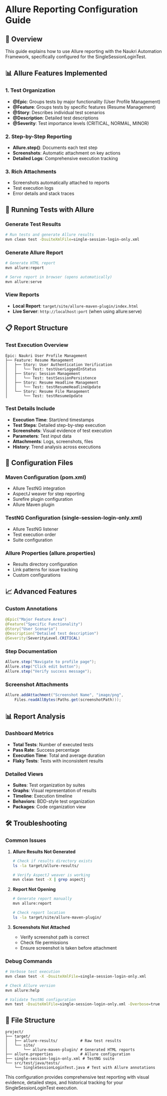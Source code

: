 # Allure Reporting Configuration Guide

## 🎯 Overview

This guide explains how to use Allure reporting with the Naukri Automation Framework, specifically configured for the SingleSessionLoginTest.

## 📊 Allure Features Implemented

### 1. **Test Organization**
- **@Epic**: Groups tests by major functionality (User Profile Management)
- **@Feature**: Groups tests by specific features (Resume Management)
- **@Story**: Describes individual test scenarios
- **@Description**: Detailed test descriptions
- **@Severity**: Test importance levels (CRITICAL, NORMAL, MINOR)

### 2. **Step-by-Step Reporting**
- **Allure.step()**: Documents each test step
- **Screenshots**: Automatic attachment on key actions
- **Detailed Logs**: Comprehensive execution tracking

### 3. **Rich Attachments**
- Screenshots automatically attached to reports
- Test execution logs
- Error details and stack traces

## 🚀 Running Tests with Allure

### Generate Test Results
```bash
# Run tests and generate Allure results
mvn clean test -DsuiteXmlFile=single-session-login-only.xml
```

### Generate Allure Report
```bash
# Generate HTML report
mvn allure:report

# Serve report in browser (opens automatically)
mvn allure:serve
```

### View Reports
- **Local Report**: `target/site/allure-maven-plugin/index.html`
- **Live Server**: `http://localhost:port` (when using allure:serve)

## 📋 Report Structure

### Test Execution Overview
```
Epic: Naukri User Profile Management
├── Feature: Resume Management
│   ├── Story: User Authentication Verification
│   │   └── Test: testUserLoggedInStatus
│   ├── Story: Session Management
│   │   └── Test: testSessionPersistence
│   ├── Story: Resume Headline Management
│   │   └── Test: testResumeHeadlineUpdate
│   └── Story: Resume File Management
│       └── Test: testResumeUpdate
```

### Test Details Include
- **Execution Time**: Start/end timestamps
- **Test Steps**: Detailed step-by-step execution
- **Screenshots**: Visual evidence of test execution
- **Parameters**: Test input data
- **Attachments**: Logs, screenshots, files
- **History**: Trend analysis across executions

## 🔧 Configuration Files

### Maven Configuration (pom.xml)
- Allure TestNG integration
- AspectJ weaver for step reporting
- Surefire plugin configuration
- Allure Maven plugin

### TestNG Configuration (single-session-login-only.xml)
- Allure TestNG listener
- Test execution order
- Suite configuration

### Allure Properties (allure.properties)
- Results directory configuration
- Link patterns for issue tracking
- Custom configurations

## 📈 Advanced Features

### Custom Annotations
```java
@Epic("Major Feature Area")
@Feature("Specific Functionality")
@Story("User Scenario")
@Description("Detailed test description")
@Severity(SeverityLevel.CRITICAL)
```

### Step Documentation
```java
Allure.step("Navigate to profile page");
Allure.step("Click edit button");
Allure.step("Verify success message");
```

### Screenshot Attachments
```java
Allure.addAttachment("Screenshot Name", "image/png", 
    Files.readAllBytes(Paths.get(screenshotPath)));
```

## 📊 Report Analysis

### Dashboard Metrics
- **Total Tests**: Number of executed tests
- **Pass Rate**: Success percentage
- **Execution Time**: Total and average duration
- **Flaky Tests**: Tests with inconsistent results

### Detailed Views
- **Suites**: Test organization by suites
- **Graphs**: Visual representation of results
- **Timeline**: Execution timeline
- **Behaviors**: BDD-style test organization
- **Packages**: Code organization view

## 🛠️ Troubleshooting

### Common Issues

1. **Allure Results Not Generated**
   ```bash
   # Check if results directory exists
   ls -la target/allure-results/
   
   # Verify AspectJ weaver is working
   mvn clean test -X | grep aspectj
   ```

2. **Report Not Opening**
   ```bash
   # Generate report manually
   mvn allure:report
   
   # Check report location
   ls -la target/site/allure-maven-plugin/
   ```

3. **Screenshots Not Attached**
   - Verify screenshot path is correct
   - Check file permissions
   - Ensure screenshot is taken before attachment

### Debug Commands
```bash
# Verbose test execution
mvn clean test -X -DsuiteXmlFile=single-session-login-only.xml

# Check Allure version
mvn allure:help

# Validate TestNG configuration
mvn test -DsuiteXmlFile=single-session-login-only.xml -Dverbose=true
```

## 📁 File Structure
```
project/
├── target/
│   ├── allure-results/          # Raw test results
│   └── site/
│       └── allure-maven-plugin/ # Generated HTML reports
├── allure.properties            # Allure configuration
├── single-session-login-only.xml # TestNG suite
└── src/test/java/tests/
    └── SingleSessionLoginTest.java # Test with Allure annotations
```

This configuration provides comprehensive test reporting with visual evidence, detailed steps, and historical tracking for your SingleSessionLoginTest execution.